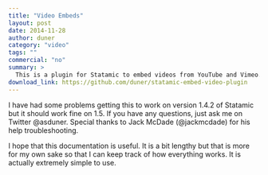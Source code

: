 ```yaml
---
title: "Video Embeds"
layout: post
date: 2014-11-28
author: duner
category: "video"
tags: ""
commercial: "no"
summary: >
  This is a plugin for Statamic to embed videos from YouTube and Vimeo. It (optionally) makes use of FitVids.js to create fluid video embeds for responsive web designs.
download_link: https://github.com/duner/statamic-embed-video-plugin
---
```

I have had some problems getting this to work on version 1.4.2 of Statamic but it should work fine on 1.5. If you have any questions, just ask me on Twitter @asduner. Special thanks to Jack McDade (@jackmcdade) for his help troubleshooting.

I hope that this documentation is useful. It is a bit lengthy but that is more for my own sake so that I can keep track of how everything works. It is actually extremely simple to use.
